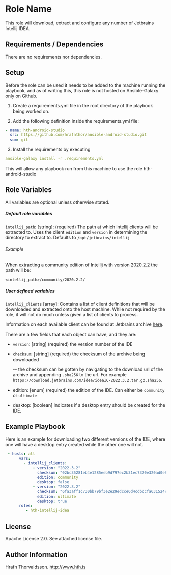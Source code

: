 Role Name
=========

This role will download, extract and configure any number of Jetbrains Intellij IDEA.

Requirements / Dependencies
------------

There are no requirements nor dependencies.

Setup
-----

Before the role can be used it needs to be added to the machine running the playbook, and as of writing this, this role is not hosted on Ansible-Galaxy only on Github.

1. Create a requirements.yml file in the root directory of the playbook being worked on.

2. Add the following definition inside the requirements.yml file:

```yaml
- name: hth-android-studio
  src: https://github.com/hrafnthor/ansible-android-studio.git
  scm: git
````

3. Install the requirements by executing

```yaml
ansible-galaxy install -r .requirements.yml
```

This will allow any playbook run from this machine to use the role hth-android-studio

Role Variables
--------------

All variables are optional unless otherwise stated.

##### Default role variables

`intellij_path`:    [string]: (required) The path at which intellij clients will be extracted to. Uses the client `edition` and `version` in determining the directory to extract to. Defaults to `/opt/jetbrains/intellij`

###### Example

When extracting a community edition of Intellij with version 2020.2.2 the path will be:

`<intellij_path>/community/2020.2.2/`


##### User defined variables

`intellij_clients` [array]: Contains a list of client definitions that will be downloaded and extracted onto the host machine. While not required by the role, it will not do much unless given a list of clients to process.

Information on each available client can be found at Jetbrains archive [here](https://www.jetbrains.com/idea/download/other.html).

There are a few fields that each object can have, and they are:

- `version`:    [string] (required) the version number of the IDE
- `checksum`:   [string] (required) the checksum of the archive being downloaded

    -- the checksum can be gotten by navigating to the download url of the archive and appending `.sha256` to the url. For example `https://download.jetbrains.com/idea/ideaIC-2022.3.2.tar.gz.sha256`.

- edition:      [enum] (required) the edition of the IDE. Can either be `community` or `ultimate`
- desktop:      [boolean] Indicates if a desktop entry should be created for the IDE.


Example Playbook
----------------

Here is an example for downloading two different versions of the IDE, where one will have a desktop entry created while the other one will not.

```yaml
 - hosts: all
      vars:
        - intellij_clients:
            - version: "2022.3.2"
              checksum: "02bc35281eb4e1285eeb9d797ec2b31ec7370e320ad0e89f6f1fa704d78ec4bf"
              edition: community
              desktop: false
            - version: "2022.3.2"
              checksum: "6fa3aff1c730bb79bf3e2e29edcce6d4cdbccfa631524c6253de518be6b6f3d2"
              edition: ultimate
              desktop: true
      roles:
         - hth-intellij-idea
```

License
-------

Apache License 2.0. See attached license file.

Author Information
------------------

Hrafn Thorvaldsson.
http://www.hth.is

